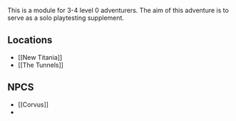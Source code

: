 
This is a module for 3-4 level 0 adventurers. The aim of this adventure is to serve as a solo playtesting supplement.


## Locations
- [[New Titania]]
- [[The Tunnels]]
## NPCS
- [[Corvus]]
- 

